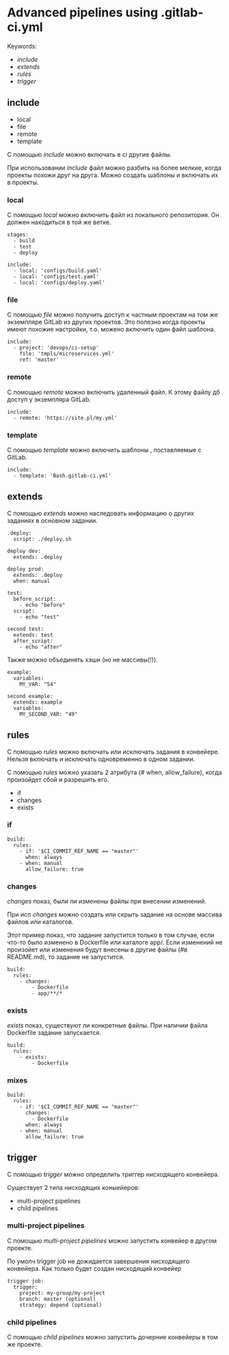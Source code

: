 # Advanced pipelines using .gitlab-ci.yml

Keywords:

* *include*
* *extends*
* *rules*
* *trigger*


## include

- local
- file
- remote
- template

С помощью *include* можно включать в ci другие файлы.

При использовании *include* файл можно разбить на более мелкие, когда проекты похожи друг на друга. Можно создать шаблоны и включать их в проекты.

### local
С помощью *local* можно включить файл из локального репозитория. Он должен находиться в той же ветке.
```
stages:
  - build
  - test
  - deploy

include:
  - local: 'configs/build.yaml'
  - local: 'configs/test.yaml'
  - local: 'configs/deploy.yaml'
```

### file
С помощью *file* можно получить доступ к частным проектам на том же экземпляре GitLab из других проектов. Это полезно когда проекты имеют похожие настройки, т.о. можено включить один файл шаблона.
```
include:
  - project: 'devops/ci-setup'
    file: 'tmpls/microservices.yml'
    ref: 'master'
```

### remote
С помощью *remote* можно включить удаленный файл. К этому файлу дб доступ у экземпляра GitLab.
```
include:
  - remote: 'https://site.pl/my.yml'
```

### template
С помощью *template* можно включить шаблоны , поставляемые с GitLab.
```
include:
  - template: 'Bash.gitlab-ci.yml'
```


## extends

С помощью *extends* можно наследовать информацию о других заданиях в основном задании.

```
.deploy:
  script: ./deploy.sh

deploy dev:
  extends: .deploy

deploy prod:
  extends: .deploy
  when: manual
```

```
test:
  before_script:
    - echo "before"
  script:
    - echo "test"

second test:
  extends: test
  after_script:
    - echo "after"
```

Также можно объединять хэши (но не массивы(!)).
```
example:
  variables:
    MY_VAR: "54"

second example:
  extends: example
  variables:
    MY_SECOND_VAR: "49"
```

## rules

С помощью *rules* можно включать или исключать задания в конвейере. Нельзя включать и исключать одновременно в одном задании.

С помощью *rules* можно указать 2 атрибута (# when, allow_failure), когда произойдет сбой и разрешить его.

* if
* changes
* exists

### if
```
build:
  rules:
    - if: '$CI_COMMIT_REF_NAME == "master"'
      when: always
    - when: manual
      allow_failure: true
```
### changes
*changes* показ, были ли изменены файлы при внесении изменений.

При исп *changes* можно создать или скрыть задание на основе массива файлов или каталогов.

Этот пример показ, что задание запустится только в том случае, если что-то было изменено в Dockerfile или каталоге app/. Если изменений не произойет или изменения будут внесены в другие файлы (#в README.md), то задание не запустится.
```
build:
  rules:
    - changes:
        - Dockerfile
        - app/**/*
```
### exists
*exists* показ, существуют ли конкретные файлы.
При наличии файла Dockerfile задание запускается.
```
build:
  rules:
    - exists:
        - Dockerfile
```

### mixes

```
build:
  rules:
    - if: '$CI_COMMIT_REF_NAME == "master"'
      changes:
        - Dockerfile
      when: always
    - when: manual
      allow_failure: true
```

## trigger

С помощью *trigger* можно определить триггер нисходящего конвейера.

Существует 2 типа нисходящих коныейеров:

* multi-project pipelines
* child pipelines


### multi-project pipelines
С помощью *multi-project pipelines* можно запустить конвейер в другом проекте.

По умолч trigger job не дожидается завершения нисходящего конвейера. Как только будет создан нисходящий конвейер

```
trigger job:
  trigger:
    project: my-group/my-project
    branch: master (optional)
    strategy: depend (optional)
```

### child pipelines
С помощью *child pipelines* можно запустить дочерние конвейеры в том же проекте.
